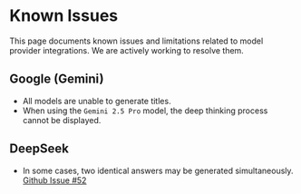 # Known Issues

This page documents known issues and limitations related to model provider integrations. We are actively working to resolve them.

## Google (Gemini)

- All models are unable to generate titles.
- When using the `Gemini 2.5 Pro` model, the deep thinking process cannot be displayed.

## DeepSeek

- In some cases, two identical answers may be generated simultaneously. [Github Issue #52](https://github.com/DearVa/Everywhere/issues/52)